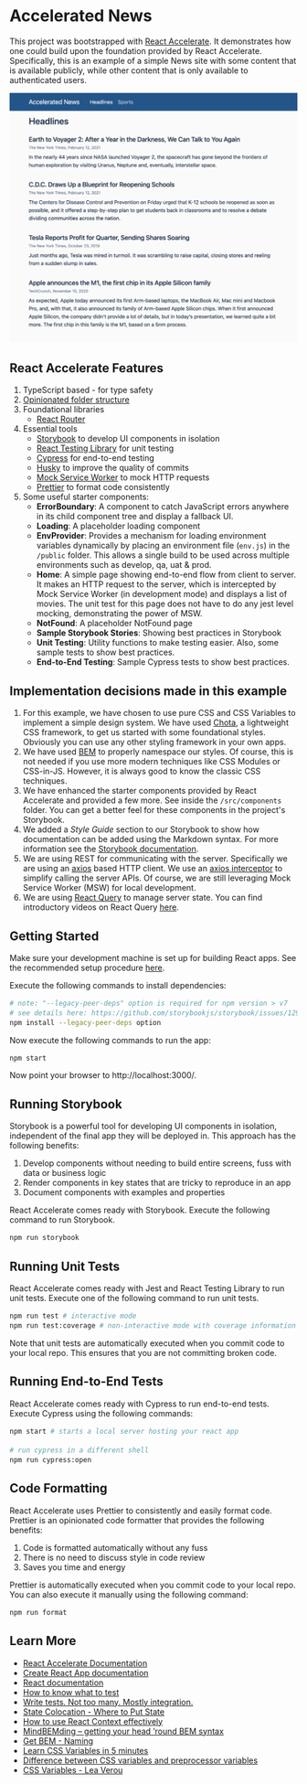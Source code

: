 # Accelerated News

This project was bootstrapped with
[React Accelerate](https://github.com/PublicisSapient/cra-template-accelerate).
It demonstrates how one could build upon the foundation provided by React
Accelerate. Specifically, this is an example of a simple News site with some
content that is available publicly, while other content that is only available
to authenticated users.

![Screen Shot](assets/screenshot.png)

## React Accelerate Features

1. TypeScript based - for type safety
2. [Opinionated folder structure](docs/folder-structure.md)
3. Foundational libraries
   - [React Router](https://reactrouter.com/)
4. Essential tools
   - [Storybook](https://storybook.js.org/) to develop UI components in
     isolation
   - [React Testing Library](https://testing-library.com/) for unit testing
   - [Cypress](https://www.cypress.io/) for end-to-end testing
   - [Husky](https://typicode.github.io/husky) to improve the quality of commits
   - [Mock Service Worker](https://mswjs.io/) to mock HTTP requests
   - [Prettier](https://prettier.io/) to format code consistently
5. Some useful starter components:
   - **ErrorBoundary**: A component to catch JavaScript errors anywhere in its
     child component tree and display a fallback UI.
   - **Loading**: A placeholder loading component
   - **EnvProvider**: Provides a mechanism for loading environment variables
     dynamically by placing an environment file (`env.js`) in the `/public`
     folder. This allows a single build to be used across multiple environments
     such as develop, qa, uat & prod.
   - **Home**: A simple page showing end-to-end flow from client to server. It
     makes an HTTP request to the server, which is intercepted by Mock Service
     Worker (in development mode) and displays a list of movies. The unit test
     for this page does not have to do any jest level mocking, demonstrating the
     power of MSW.
   - **NotFound**: A placeholder NotFound page
   - **Sample Storybook Stories**: Showing best practices in Storybook
   - **Unit Testing**: Utility functions to make testing easier. Also, some
     sample tests to show best practices.
   - **End-to-End Testing**: Sample Cypress tests to show best practices.

## Implementation decisions made in this example

1. For this example, we have chosen to use pure CSS and CSS Variables to
   implement a simple design system. We have used
   [Chota](https://jenil.github.io/chota/), a lightweight CSS framework, to get
   us started with some foundational styles. Obviously you can use any other
   styling framework in your own apps.
2. We have used [BEM](https://en.bem.info/) to properly namespace our styles. Of
   course, this is not needed if you use more modern techniques like CSS Modules
   or CSS-in-JS. However, it is always good to know the classic CSS techniques.
3. We have enhanced the starter components provided by React Accelerate and
   provided a few more. See inside the `/src/components` folder. You can get a
   better feel for these components in the project's Storybook.
4. We added a _Style Guide_ section to our Storybook to show how documentation
   can be added using the Markdown syntax. For more information see the
   [Storybook documentation](https://storybook.js.org/docs/react/api/mdx).
5. We are using REST for communicating with the server. Specifically we are
   using an [axios](https://github.com/axios/axios) based HTTP client. We use an
   [axios interceptor](https://github.com/axios/axios#interceptors) to simplify
   calling the server APIs. Of course, we are still leveraging Mock Service
   Worker (MSW) for local development.
6. We are using [React Query](https://react-query.tanstack.com/) to manage
   server state. You can find introductory videos on React Query
   [here](https://react-query.tanstack.com/videos).

## Getting Started

Make sure your development machine is set up for building React apps. See the
recommended setup procedure [here](docs/dev-machine-setup.md).

Execute the following commands to install dependencies:

```sh
# note: "--legacy-peer-deps" option is required for npm version > v7
# see details here: https://github.com/storybookjs/storybook/issues/12983
npm install --legacy-peer-deps option
```

Now execute the following commands to run the app:

```sh
npm start
```

Now point your browser to http://localhost:3000/.

## Running Storybook

Storybook is a powerful tool for developing UI components in isolation,
independent of the final app they will be deployed in. This approach has the
following benefits:

1. Develop components without needing to build entire screens, fuss with data or
   business logic
2. Render components in key states that are tricky to reproduce in an app
3. Document components with examples and properties

React Accelerate comes ready with Storybook. Execute the following command to
run Storybook.

```sh
npm run storybook
```

## Running Unit Tests

React Accelerate comes ready with Jest and React Testing Library to run unit
tests. Execute one of the following command to run unit tests.

```sh
npm run test # interactive mode
npm run test:coverage # non-interactive mode with coverage information
```

Note that unit tests are automatically executed when you commit code to your
local repo. This ensures that you are not committing broken code.

## Running End-to-End Tests

React Accelerate comes ready with Cypress to run end-to-end tests. Execute
Cypress using the following commands:

```sh
npm start # starts a local server hosting your react app

# run cypress in a different shell
npm run cypress:open
```

## Code Formatting

React Accelerate uses Prettier to consistently and easily format code. Prettier
is an opinionated code formatter that provides the following benefits:

1. Code is formatted automatically without any fuss
2. There is no need to discuss style in code review
3. Saves you time and energy

Prettier is automatically executed when you commit code to your local repo. You
can also execute it manually using the following command:

```sh
npm run format
```

## Learn More

- [React Accelerate Documentation](docs)
- [Create React App documentation](https://facebook.github.io/create-react-app/docs/getting-started)
- [React documentation](https://reactjs.org/)
- [How to know what to test](https://kentcdodds.com/blog/how-to-know-what-to-test)
- [Write tests. Not too many. Mostly integration.](https://kentcdodds.com/blog/write-tests)
- [State Colocation - Where to Put State](https://kentcdodds.com/blog/state-colocation-will-make-your-react-app-faster)
- [How to use React Context effectively](https://kentcdodds.com/blog/how-to-use-react-context-effectively)
- [MindBEMding – getting your head ’round BEM syntax](https://csswizardry.com/2013/01/mindbemding-getting-your-head-round-bem-syntax/)
- [Get BEM - Naming](http://getbem.com/naming/)
- [Learn CSS Variables in 5 minutes](https://www.freecodecamp.org/news/learn-css-variables-in-5-minutes-80cf63b4025d/)
- [Difference between CSS variables and preprocessor variables](https://css-tricks.com/difference-between-types-of-css-variables/)
- [CSS Variables - Lea Verou](https://www.youtube.com/watch?v=2an6-WVPuJU)
